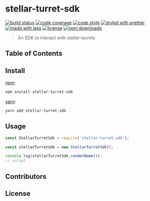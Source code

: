 # stellar-turret-sdk

[![build status](https://img.shields.io/travis/com/hacksur/stellar-turret-sdk.svg)](https://travis-ci.com/hacksur/stellar-turret-sdk)
[![code coverage](https://img.shields.io/codecov/c/github/hacksur/stellar-turret-sdk.svg)](https://codecov.io/gh/hacksur/stellar-turret-sdk)
[![code style](https://img.shields.io/badge/code_style-XO-5ed9c7.svg)](https://github.com/sindresorhus/xo)
[![styled with prettier](https://img.shields.io/badge/styled_with-prettier-ff69b4.svg)](https://github.com/prettier/prettier)
[![made with lass](https://img.shields.io/badge/made_with-lass-95CC28.svg)](https://lass.js.org)
[![license](https://img.shields.io/github/license/hacksur/stellar-turret-sdk.svg)](LICENSE)
[![npm downloads](https://img.shields.io/npm/dt/stellar-turret-sdk.svg)](https://npm.im/stellar-turret-sdk)

> An SDK to interact with stellar-turrets

## Table of Contents


## Install

[npm][]:

```sh
npm install stellar-turret-sdk
```

[yarn][]:

```sh
yarn add stellar-turret-sdk
```


## Usage

```js
const StellarTurretSdk = require('stellar-turret-sdk');

const stellarTurretSdk = new StellarTurretSdk();

console.log(stellarTurretSdk.renderName());
// script
```


## Contributors


## License


##

[npm]: https://www.npmjs.com/

[yarn]: https://yarnpkg.com/
